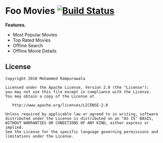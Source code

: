 Foo Movies [![Build Status](https://travis-ci.org/mohammed-rampurawala/foo_movies.svg?branch=master)](https://travis-ci.org/mohammed-rampurawala/foo_movies)
=================

**Features.**
- Most Popular Movies
- Top Rated Movies
- Offline Search
- Offline Movie Details

License
-------

    Copyright 2018 Mohammed Rampurawala

    Licensed under the Apache License, Version 2.0 (the "License");
    you may not use this file except in compliance with the License.
    You may obtain a copy of the License at

       http://www.apache.org/licenses/LICENSE-2.0

    Unless required by applicable law or agreed to in writing, software
    distributed under the License is distributed on an "AS IS" BASIS,
    WITHOUT WARRANTIES OR CONDITIONS OF ANY KIND, either express or implied.
    See the License for the specific language governing permissions and
    limitations under the License.
